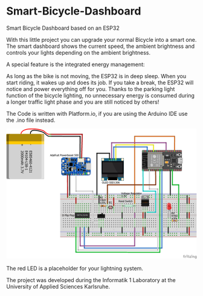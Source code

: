 # Smart-Bicycle-Dashboard
Smart Bicycle Dashboard based on an ESP32

With this little project you can upgrade your normal Bicycle into a smart one.
The smart dashboard shows the current speed, the ambient brightness and controls your lights depending on the ambient brightness.

A special feature is the integrated energy management:

As long as the bike is not moving, the ESP32 is in deep sleep.
When you start riding, it wakes up and does its job.
If you take a break, the ESP32 will notice and power everything off for you.
Thanks to the parking light function of the bicycle lighting, no unnecessary energy is consumed during a longer traffic light phase and you are still noticed by others!

The Code  is written with Platform.io, if you are using the Arduino IDE use the .ino file instead.




![Cicuit](https://github.com/blackbunt/Smart-Bicycle-Dashboard/blob/master/Bicycle%20Smart%20Dashboard_Steckplatine_with_text.png)

The red LED is a placeholder for your lightning system.


The project was developed during the Informatik 1 Laboratory at the University of Applied Sciences Karlsruhe.

